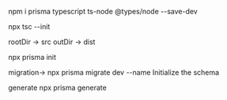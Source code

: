 npm i prisma typescript ts-node @types/node --save-dev

npx tsc --init

rootDir -> src
outDir -> dist

npx prisma init

migration->
npx prisma migrate dev --name Initialize the schema


generate
npx prisma generate